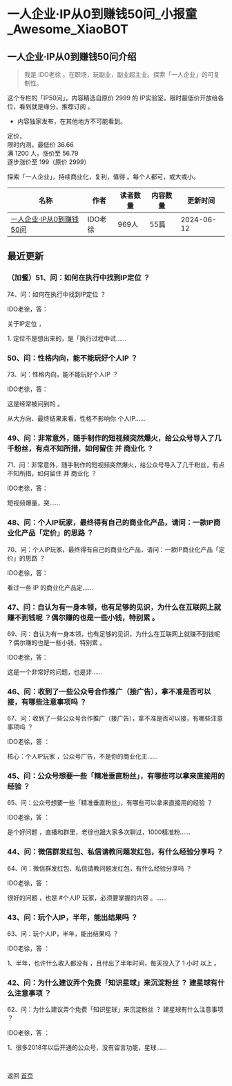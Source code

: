 # 一人企业·IP从0到赚钱50问_小报童_Awesome_XiaoBOT

## 一人企业·IP从0到赚钱50问介绍
> 我是 IDO老徐 。在职场，玩副业，副业超主业。探索「一人企业」的可复制性。    
    
这个专栏的「IP50问」，内容精选自原价 2999 的 IP实验室。限时最低价开放给各位，看到就是缘分，推荐订阅 。    
    
* 内容独家发布，在其他地方不可能看到。    
    
定价，    
限时内测，最低价 36.66    
满 1200 人，涨价至 56.79    
逐步涨价至 199（原价 2999）    
    
探索「一人企业」，持续商业化，复利，值得 。每个人都可，或大或小。  
  


|名称|作者|读者数量|内容数量|更新时间|
|---|---|---|---|---|
|[一人企业·IP从0到赚钱50问](https://xiaobot.net/p/ip50?refer=0b133df9-27dc-423b-8101-639049001c13)|IDO老徐|969人|55篇|2024-06-12|

## 最近更新
### （加餐）51、问：如何在执行中找到IP定位 ？

74、问：如何在执行中找到IP定位 ？

IDO老徐，答：

关于IP定位 ，

1\. 定位不是想出来的，是「执行过程中试......

### 50、问：性格内向，能不能玩好个人IP ？

73、问：性格内向，能不能玩好个人IP ？

IDO老徐，答：

这是经常被问到的 。

从大方向、最终结果来看，性格不影响你 个人IP......

### 49、问：非常意外，随手制作的短视频突然爆火，给公众号导入了几千粉丝，有点不知所措，如何留住 并 商业化 ？

71、问：非常意外，随手制作的短视频突然爆火，给公众号导入了几千粉丝，有点不知所措，如何留住 并 商业化 ？

IDO老徐，答：

短视频爆量，突......

### 48、问：个人IP玩家，最终得有自己的商业化产品，请问：一款IP商业化产品「定价」的思路 ？

70、问：个人IP玩家，最终得有自己的商业化产品，请问：一款IP商业化产品「定价」的思路 ？

IDO老徐，答：

看过一些 IP 的商业化产品定......

### 47、问：自认为有一身本领，也有足够的见识，为什么在互联网上就赚不到钱呢 ？偶尔赚的也是一些小钱，特别累 。

69、问：自认为有一身本领，也有足够的见识，为什么在互联网上就赚不到钱呢 ？偶尔赚的也是一些小钱，特别累 。

IDO老徐，答：

这是一个非常好的问题，也是非......

### 46、问：收到了一些公众号合作推广（接广告），拿不准是否可以接，有哪些注意事项吗 ？

67、问：收到了一些公众号合作推广（接广告），拿不准是否可以接，有哪些注意事项吗 ？

IDO老徐，答 ：

核心：个人IP玩家 ，公众号广告，不是你的商业化主......

### 45、问：公众号想要一些「精准垂直粉丝」，有哪些可以拿来直接用的经验 ？

65、问：公众号想要一些「精准垂直粉丝」，有哪些可以拿来直接用的经验 ？

IDO老徐，答 ：

是个好问题 ，直播和群里，老徐也跟大家多次聊过，1000精准粉......

### 44、问：微信群发红包、私信请教问题发红包，有什么经验分享吗 ？

64、问：微信群发红包、私信请教问题发红包，有什么经验分享吗 ？

IDO老徐，答 ：

很好的问题 ，也是 #个人IP  玩家，必须要掌握的内容 。......

### 43、问：玩个人IP，半年，能出结果吗 ？

63、问：玩个人IP，半年，能出结果吗 ？

IDO老徐，答 ：

1、半年，也许什么收入都没有 ，且付出了半年时间，每天投入了 1 小时 以上 。

### 42、问：为什么建议弄个免费「知识星球」来沉淀粉丝 ？ 建星球有什么注意事项 ？

62、问：为什么建议弄个免费「知识星球」来沉淀粉丝 ？ 建星球有什么注意事项 ？

IDO老徐，答 ：

1、很多2018年以后开通的公众号，没有留言功能，星球......


<a href="https://github.com/Reno9527/awesome-xiaobot" style="color: white; text-decoration: none;">awesome-xiaobot</a>

返回 [首页](../README.md)

